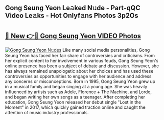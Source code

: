 ## Gong Seung Yeon Le𝚊ked N𝚞de - Part-qQC Video Le𝚊ks - Hot Onlyf𝚊ns Photos 3p2Os

# <h2><a href="http://ab46178.deff.icu/?id=Gong+Seung+Yeon">🔗 New 👉🔴 Gong Seung Yeon VIDEO Photos</a></h2>

[![Gong Seung Yeon N𝚞des](https://i.imgur.com/rIISA9y.gif)](http://ab46178.deff.icu/?id=Gong+Seung+Yeon)
Like many social media personalities, Gong Seung Yeon has faced her fair share of controversies and criticisms. From her explicit content to her involvement in various feuds, Gong Seung Yeon's online presence has been a subject of debate and discussion. However, she has always remained unapologetic about her choices and has used these controversies as opportunities to engage with her audience and address any concerns or misconceptions. Born in 1995, Gong Seung Yeon grew up in a musical family and began singing at a young age. She was heavily influenced by artists such as Adele, Florence + The Machine, and Lorde, and began writing her own songs as a teenager. After completing her education, Gong Seung Yeon released her debut single "Lost in the Moment" in 2017, which quickly gained traction online and caught the attention of music industry professionals.

